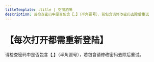 ```yaml
---
titleTemplate: :title | 空蛍酒場
description: 请检查密码中是否包含【,】（半角逗号），若包含请修改密码去除后重试
---
```


[文：【每次打开都需重新登陆】]: # 'https://support.qq.com/products/321980/faqs/130500'

# 【每次打开都需重新登陆】

请检查密码中是否包含【,】（半角逗号），若包含请修改密码去除后重试。

